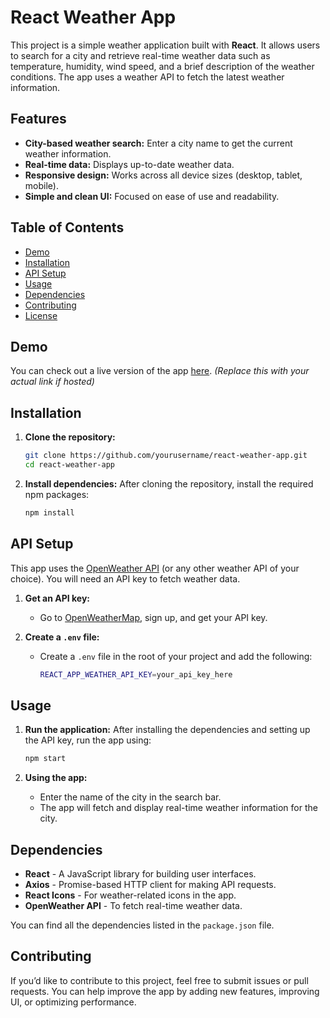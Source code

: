 # React Weather App

This project is a simple weather application built with **React**. It allows users to search for a city and retrieve real-time weather data such as temperature, humidity, wind speed, and a brief description of the weather conditions. The app uses a weather API to fetch the latest weather information.

## Features

- **City-based weather search:** Enter a city name to get the current weather information.
- **Real-time data:** Displays up-to-date weather data.
- **Responsive design:** Works across all device sizes (desktop, tablet, mobile).
- **Simple and clean UI:** Focused on ease of use and readability.

## Table of Contents

- [Demo](#demo)
- [Installation](#installation)
- [API Setup](#api-setup)
- [Usage](#usage)
- [Dependencies](#dependencies)
- [Contributing](#contributing)
- [License](#license)

## Demo

You can check out a live version of the app [here](https://your-live-demo-link.com). *(Replace this with your actual link if hosted)*

## Installation

1. **Clone the repository:**
   ```bash
   git clone https://github.com/yourusername/react-weather-app.git
   cd react-weather-app
   ```

2. **Install dependencies:**
   After cloning the repository, install the required npm packages:
   ```bash
   npm install
   ```

## API Setup

This app uses the [OpenWeather API](https://openweathermap.org/) (or any other weather API of your choice). You will need an API key to fetch weather data.

1. **Get an API key:**
   - Go to [OpenWeatherMap](https://home.openweathermap.org/users/sign_up), sign up, and get your API key.
   
2. **Create a `.env` file:**
   - Create a `.env` file in the root of your project and add the following:
     ```bash
     REACT_APP_WEATHER_API_KEY=your_api_key_here
     ```

## Usage

1. **Run the application:**
   After installing the dependencies and setting up the API key, run the app using:
   ```bash
   npm start
   ```

2. **Using the app:**
   - Enter the name of the city in the search bar.
   - The app will fetch and display real-time weather information for the city.

## Dependencies

- **React** - A JavaScript library for building user interfaces.
- **Axios** - Promise-based HTTP client for making API requests.
- **React Icons** - For weather-related icons in the app.
- **OpenWeather API** - To fetch real-time weather data.

You can find all the dependencies listed in the `package.json` file.

## Contributing

If you’d like to contribute to this project, feel free to submit issues or pull requests. You can help improve the app by adding new features, improving UI, or optimizing performance.
